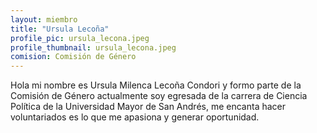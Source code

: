 ```yaml
---
layout: miembro
title: "Ursula Lecoña"
profile_pic: ursula_lecona.jpeg
profile_thumbnail: ursula_lecona.jpeg
comision: Comisión de Género
---
```


Hola mi nombre es Ursula Milenca Lecoña Condori y formo parte de la Comisión de Género actualmente soy egresada de la carrera de Ciencia Política de la Universidad Mayor de San Andrés, me encanta hacer voluntariados  es lo que me apasiona y generar oportunidad.

